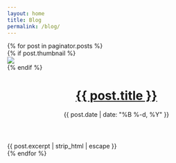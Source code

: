 ```yaml
---
layout: home
title: Blog
permalink: /blog/
---
```


<div class="posts">
    {% for post in paginator.posts %}
    <div class="post-teaser">
      {% if post.thumbnail %} 
      <div class="post-img">
         <img src="{{ site.baseurl }}/{{ post.thumbnail }}">
      </div>
      {% endif %}
      <span>
          <header>
            <h1>
              <a class="post-link" href="{{ post.url | prepend: site.baseurl }}">
                {{ post.title }}
              </a>
            </h1>
            <p class="meta">
              {{ post.date | date: "%B %-d, %Y" }}
            </p>
          </header>
          <div class="excerpt">
              {{ post.excerpt | strip_html | escape }}
            <!--{{ post.content | strip_html | truncate: "250" }}-->
            <!--<a class="button" href="{{ post.url | prepend: site.baseurl }}">
              {{ site.theme_settings.str_continue_reading }}
            </a>-->
          </div>
      </span>
    </div>
    {% endfor %}
  </div>
